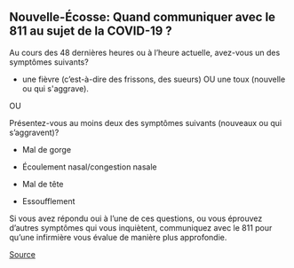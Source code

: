 ## Nouvelle-Écosse: Quand communiquer avec le 811 au sujet de la COVID-19 ?

Au cours des 48 dernières heures ou à l’heure actuelle, avez-vous un des symptômes suivants?

- une fièvre (c’est-à-dire des frissons, des sueurs) OU une toux (nouvelle ou qui s'aggrave).

OU

Présentez-vous au moins deux des symptômes suivants (nouveaux ou qui s’aggravent)?

- Mal de gorge

- Écoulement nasal/congestion nasale

- Mal de tête

- Essoufflement

Si vous avez répondu oui à l’une de ces questions, ou vous éprouvez d’autres symptômes qui vous inquiètent, communiquez avec le 811 pour qu’une infirmière vous évalue de manière plus approfondie.

[Source](https://novascotia.ca/coronavirus/symptoms-and-testing/fr/?_ga=2.223955291.1743591394.1607628768-906968224.1591366349)

